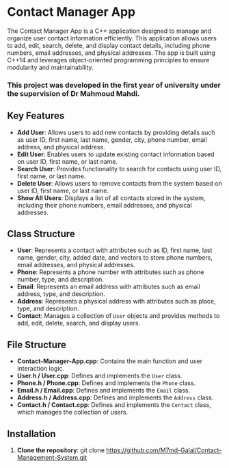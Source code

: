 # Contact Manager App

The Contact Manager App is a C++ application designed to manage and organize user contact information efficiently. This application allows users to add, edit, search, delete, and display contact details, including phone numbers, email addresses, and physical addresses. The app is built using C++14 and leverages object-oriented programming principles to ensure modularity and maintainability.
### This project was developed in the first year of university under the supervision of Dr Mahmoud Mahdi.
## Key Features
- **Add User**: Allows users to add new contacts by providing details such as user ID, first name, last name, gender, city, phone number, email address, and physical address.
- **Edit User**: Enables users to update existing contact information based on user ID, first name, or last name.
- **Search User**: Provides functionality to search for contacts using user ID, first name, or last name.
- **Delete User**: Allows users to remove contacts from the system based on user ID, first name, or last name.
- **Show All Users**: Displays a list of all contacts stored in the system, including their phone numbers, email addresses, and physical addresses.

## Class Structure
- **User**: Represents a contact with attributes such as ID, first name, last name, gender, city, added date, and vectors to store phone numbers, email addresses, and physical addresses.
- **Phone**: Represents a phone number with attributes such as phone number, type, and description.
- **Email**: Represents an email address with attributes such as email address, type, and description.
- **Address**: Represents a physical address with attributes such as place, type, and description.
- **Contact**: Manages a collection of `User` objects and provides methods to add, edit, delete, search, and display users.

## File Structure
- **Contact-Manager-App.cpp**: Contains the main function and user interaction logic.
- **User.h / User.cpp**: Defines and implements the `User` class.
- **Phone.h / Phone.cpp**: Defines and implements the `Phone` class.
- **Email.h / Email.cpp**: Defines and implements the `Email` class.
- **Address.h / Address.cpp**: Defines and implements the `Address` class.
- **Contact.h / Contact.cpp**: Defines and implements the `Contact` class, which manages the collection of users.

## Installation
1. **Clone the repository**:
   git clone https://github.com/M7md-Galal/Contact-Management-System.git
    
    
